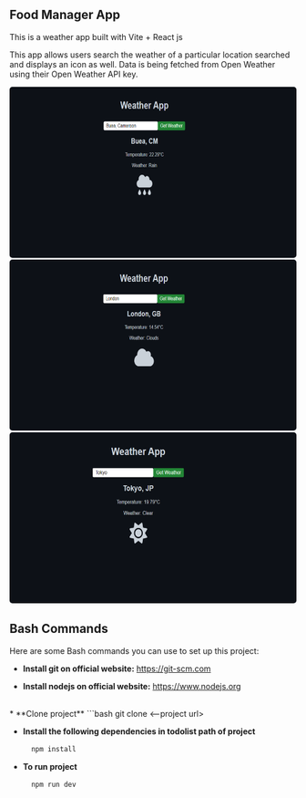 ## Food Manager App

This is a weather app built with Vite + React js
<br/>

This app allows users search the weather of a particular location searched and displays an icon as well.
Data is being fetched from Open Weather using their Open Weather API key.

<img src="./read_me_images/img1.PNG" alt="Alt text" style="height: 300px;width: 800px;  border-radius: 5px;"/>
<br/>
<img src="./read_me_images/img2.PNG" alt="Alt text" style="height: 300px;width: 800px;  border-radius: 5px;"/>
<br/>
<img src="./read_me_images/img3.PNG" alt="Alt text" style="height: 300px;width: 800px;  border-radius: 5px;"/>


## Bash Commands

Here are some Bash commands you can use to set up this project:

* **Install git on official website:** https://git-scm.com

* **Install nodejs on official website:** https://www.nodejs.org

<br/>
* **Clone project**
  ```bash
    git clone <--project url>

* **Install the following dependencies in todolist path of project**
  ```bash
    npm install

* **To run project**
  ```bash
    npm run dev
